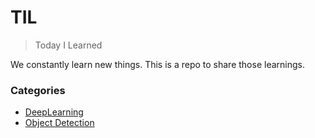# TIL
> Today I Learned

We constantly learn new things. This is a repo to share those learnings.

### Categories
* [DeepLearning](/DeepLearning)
* [Object Detection](/Object\%20Detection)
